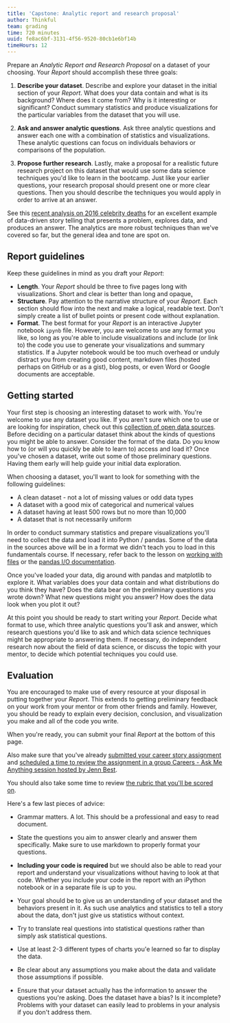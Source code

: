 ```yaml
---
title: 'Capstone: Analytic report and research proposal'
author: Thinkful
team: grading
time: 720 minutes
uuid: fe8ac6bf-3131-4f56-9520-80cb1e6bf14b
timeHours: 12
---
```


Prepare an _Analytic Report and Research Proposal_ on a dataset of your choosing.
Your _Report_ should accomplish these three goals:

 1. **Describe your dataset**. Describe and explore your dataset in the initial section of your _Report_. What does your data contain and what is its background? Where does it come from? Why is it interesting or significant? Conduct summary statistics and produce visualizations for the particular variables from the dataset that you will use.

 2. **Ask and answer analytic questions**. Ask three analytic questions and answer each one with a combination of statistics and visualizations. These analytic questions can focus on individuals behaviors or comparisons of the population.

 3. **Propose further research**. Lastly, make a proposal for a realistic future research project on this dataset that would use some data science techniques you'd like to learn in the bootcamp. Just like your earlier questions, your research proposal should present one or more clear questions. Then you should describe the techniques you would apply in order to arrive at an answer.

See this [recent analysis on 2016 celebrity deaths](https://medium.com/@jasoncrease/was-2016-especially-dangerous-for-celebrities-79d79b9fae02#.zd8hv5jge) for an excellent example of data-driven story telling that presents a problem, explores data, and produces an answer. The analytics are more robust techniques than we've covered so far, but the general idea and tone are spot on.

## Report guidelines

Keep these guidelines in mind as you draft your _Report_:

 * **Length**. Your _Report_ should be three to five pages long with visualizations. Short and clear is better than long and opaque[.](https://en.wikipedia.org/wiki/Obfuscation#Eschew_obfuscation)
 * **Structure**. Pay attention to the narrative structure of your _Report_. Each section should flow into the next and make a logical, readable text. Don't simply create a list of bullet points or present code without explanation. 
 * **Format**. The best format for your _Report_ is an interactive Jupyter notebook `ipynb` file. However, you are welcome to use any format you like, so long as you're able to include visualizations and include (or link to) the code you use to generate your visualizations and summary statistics. If a Jupyter notebook would be too much overhead or unduly distract you from creating good content, markdown files (hosted perhaps on GitHub or as a gist), blog posts, or even Word or Google documents are acceptable.


## Getting started

Your first step is choosing an interesting dataset to work with. You're welcome to use any dataset you like. If you aren't sure which one to use or are looking for inspiration, check out this [collection of open data sources](https://github.com/Thinkful-Ed/data-201-resources/blob/master/data-sources.md). Before deciding on a particular dataset think about the kinds of questions you might be able to answer. Consider the format of the data. Do you know how to (or will you quickly be able to learn to) access and load it? Once you've chosen a dataset, write out some of those preliminary questions. Having them early will help guide your initial data exploration.

When choosing a dataset, you'll want to look for something with the following guidelines:
* A clean dataset - not a lot of missing values or odd data types
* A dataset with a good mix of categorical and numerical values
* A dataset having at least 500 rows but no more than 10,000
* A dataset that is not necessarily uniform

In order to conduct summary statistics and prepare visualizations you'll need to collect the data and load it into Python / pandas. Some of the data in the sources above will be in a format we didn't teach you to load in this fundamentals course. If necessary, refer back to the lesson on [working with files](https://courses.thinkful.com/data-201-prepv1/assignment/2.1.4) or the [pandas I/O documentation](http://pandas.pydata.org/pandas-docs/stable/io.html).

Once you've loaded your data, dig around with pandas and matplotlib to explore it. What variables does your data contain and what distributions do you think they have? Does the data bear on the preliminary questions you wrote down? What new questions might you answer? How does the data look when you plot it out?

At this point you should be ready to start writing your _Report_. Decide what format to use, which three analytic questions you'll ask and answer, which research questions you'd like to ask and which data science techniques might be appropriate to answering them. If necessary, do independent research now about the field of data science, or discuss the topic with your mentor, to decide which potential techniques you could use.

## Evaluation

You are encouraged to make use of every resource at your disposal in putting together your _Report_. This extends to getting preliminary feedback on your work from your mentor or from other friends and family. However, you should be ready to explain every decision, conclusion, and visualization you make and all of the code you write.

When you're ready, you can submit your final _Report_ at the bottom of this page. 

Also make sure that you've already [submitted your career story assignment](https://courses.thinkful.com/data-201-prepv1/project/4.1.4) and [scheduled a time to review the assignment in a group Careers - Ask Me Anything session hosted by Jenn Best](https://www.thinkful.com/open-sessions/qa-sessions/data%20science/).

You should also take some time to review [the rubric that you'll be scored on](https://docs.google.com/spreadsheets/d/18Z0aaE6mWIhUomdzfVZqYeAzw51-iEz_lGHIPwM-3ls/edit#gid=0).

Here's a few last pieces of advice:

* Grammar matters. A lot. This should be a professional and easy to read document.

* State the questions you aim to answer clearly and answer them specifically. Make sure to use markdown to properly format your questions.

* __Including your code is required__ but we should also be able to read your report and understand your visualizations without having to look at that code. Whether you include your code in the report with an iPython notebook or in a separate file is up to you.

* Your goal should be to give us an understanding of your dataset and the behaviors present in it. As such use analytics and statistics to tell a story about the data, don't just give us statistics without context.

* Try to translate real questions into statistical questions rather than simply ask statistical questions.

* Use at least 2-3 different types of charts you'e learned so far to display the data.

* Be clear about any assumptions you make about the data and validate those assumptions if possible.

* Ensure that your dataset actually has the information to answer the questions you're asking. Does the dataset have a bias? Is it incomplete? Problems with your dataset can easily lead to problems in your analysis if you don't address them.
